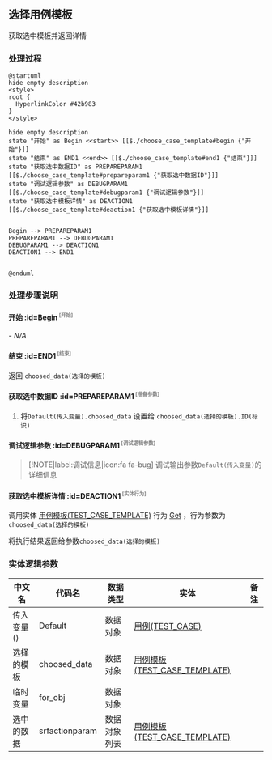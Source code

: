 ## 选择用例模板 <!-- {docsify-ignore-all} -->

   获取选中模板并返回详情

### 处理过程

```plantuml
@startuml
hide empty description
<style>
root {
  HyperlinkColor #42b983
}
</style>

hide empty description
state "开始" as Begin <<start>> [[$./choose_case_template#begin {"开始"}]]
state "结束" as END1 <<end>> [[$./choose_case_template#end1 {"结束"}]]
state "获取选中数据ID" as PREPAREPARAM1  [[$./choose_case_template#prepareparam1 {"获取选中数据ID"}]]
state "调试逻辑参数" as DEBUGPARAM1  [[$./choose_case_template#debugparam1 {"调试逻辑参数"}]]
state "获取选中模板详情" as DEACTION1  [[$./choose_case_template#deaction1 {"获取选中模板详情"}]]


Begin --> PREPAREPARAM1
PREPAREPARAM1 --> DEBUGPARAM1
DEBUGPARAM1 --> DEACTION1
DEACTION1 --> END1


@enduml
```


### 处理步骤说明

#### 开始 :id=Begin<sup class="footnote-symbol"> <font color=gray size=1>[开始]</font></sup>



*- N/A*
#### 结束 :id=END1<sup class="footnote-symbol"> <font color=gray size=1>[结束]</font></sup>



返回 `choosed_data(选择的模板)`

#### 获取选中数据ID :id=PREPAREPARAM1<sup class="footnote-symbol"> <font color=gray size=1>[准备参数]</font></sup>



1. 将`Default(传入变量).choosed_data` 设置给  `choosed_data(选择的模板).ID(标识)`

#### 调试逻辑参数 :id=DEBUGPARAM1<sup class="footnote-symbol"> <font color=gray size=1>[调试逻辑参数]</font></sup>



> [!NOTE|label:调试信息|icon:fa fa-bug]
> 调试输出参数`Default(传入变量)`的详细信息


#### 获取选中模板详情 :id=DEACTION1<sup class="footnote-symbol"> <font color=gray size=1>[实体行为]</font></sup>



调用实体 [用例模板(TEST_CASE_TEMPLATE)](module/TestMgmt/test_case_template.md) 行为 [Get](module/TestMgmt/test_case_template#行为) ，行为参数为`choosed_data(选择的模板)`

将执行结果返回给参数`choosed_data(选择的模板)`



### 实体逻辑参数

|    中文名   |    代码名    |  数据类型    |  实体   |备注 |
| --------| --------| -------- | -------- | --------   |
|传入变量(<i class="fa fa-check"/></i>)|Default|数据对象|[用例(TEST_CASE)](module/TestMgmt/test_case.md)||
|选择的模板|choosed_data|数据对象|[用例模板(TEST_CASE_TEMPLATE)](module/TestMgmt/test_case_template.md)||
|临时变量|for_obj|数据对象|||
|选中的数据|srfactionparam|数据对象列表|[用例模板(TEST_CASE_TEMPLATE)](module/TestMgmt/test_case_template.md)||

